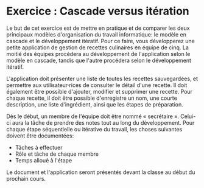 # Exercice : Cascade versus itération

Le but de cet exercice est de mettre en pratique et de comparer les deux
principaux modèles d'organisation du travail informatique: le modèle en
cascade et le développement itératif. Pour ce faire, vous développerez
une petite application de gestion de recettes culinaires en équipe de
cinq. La moitié des équipes procédera au développement de l'application
selon le modèle en cascade, tandis que l'autre procédera selon le
développement itératif.

L'application doit présenter une liste de toutes les recettes
sauvegardées, et permettre aux utilisateur·rices de consulter le détail
d'une recette. Il doit également être possible d'ajouter, modifier et
supprimer une recette. Pour chaque recette, il doit être possible
d'enregistre un nom, une courte description, une liste d'ingrédient,
ainsi que les étapes de préparation.

Dès le début, un membre de l'équipe doit être nommé « secrétaire ».
Celui-ci aura la tâche de prendre des notes tout au long du
développement. Pour chaque étape séquentielle ou itérative du travail,
les choses suivantes doivent être documentées:

-   Tâches à effectuer
-   Rôle et tâche de chaque membre
-   Temps alloué à l'étape

Le document et l'application seront présentés devant la classe au début
du prochain cours.
